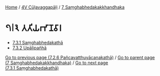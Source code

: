 
[Home](/) / [4V Cūḷavaggapāḷi](...md) / [7 Saṃghabhedakakkhandhaka](../4V/7.md)

# 𑁭𑁇𑁩 𑀢𑀢𑀺𑀬𑀪𑀸𑀡𑀯𑀸𑀭

* [7.3.1 Saṃghabhedakathā](7.3/7.3.1.md)
* [7.3.2 Upālipañhā](7.3/7.3.2.md)

[Go to previous page (7.2.6 Pañcavatthuyācanakathā)](7.2/7.2.6.md) / [Go to parent page (7 Saṃghabhedakakkhandhaka)](../4V/7.md) / [Go to next page (7.3.1 Saṃghabhedakathā)](7.3/7.3.1.md)


